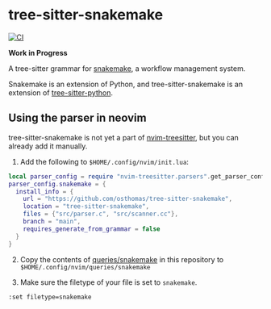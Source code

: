 # tree-sitter-snakemake

[![CI](https://github.com/osthomas/tree-sitter-snakemake/workflows/CI/badge.svg)](https://github.com/osthomas/tree-sitter-snakemake/actions)

**Work in Progress**

A tree-sitter grammar for
[snakemake](https://snakemake.readthedocs.io/en/stable/),
a workflow management system.

Snakemake is an extension of Python, and tree-sitter-snakemake is an extension
of [tree-sitter-python](https://github.com/tree-sitter/tree-sitter-python).


## Using the parser in neovim

tree-sitter-snakemake is not yet a part of
[nvim-treesitter](https://github.com/nvim-treesitter/nvim-treesitter), but you
can already add it manually.

1. Add the following to `$HOME/.config/nvim/init.lua`:

```lua
local parser_config = require "nvim-treesitter.parsers".get_parser_configs()
parser_config.snakemake = {
  install_info = {
    url = "https://github.com/osthomas/tree-sitter-snakemake",
    location = "tree-sitter-snakemake",
    files = {"src/parser.c", "src/scanner.cc"},
    branch = "main",
    requires_generate_from_grammar = false
  }
}
```

2. Copy the contents of
   [queries/snakemake](https://github.com/osthomas/tree-sitter-snakemake/tree/main/queries/snakemake)
   in this repository to `$HOME/.config/nvim/queries/snakemake`

3. Make sure the filetype of your file is set to `snakemake`.

```vim
:set filetype=snakemake
```
